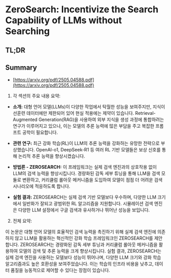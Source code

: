 # ZeroSearch: Incentivize the Search Capability of LLMs without Searching
## TL;DR
## Summary
- [https://arxiv.org/pdf/2505.04588.pdf](https://arxiv.org/pdf/2505.04588.pdf)

1. 각 섹션의 주요 내용 요약:

- **소개:** 대형 언어 모델(LLMs)이 다양한 작업에서 탁월한 성능을 보여주지만, 지식이 선훈련 데이터에만 제한되어 있어 현실 적용에는 제약이 있습니다. Retrieval-Augmented Generation(RAG)을 사용하여 외부 지식을 생성 과정에 통합하려는 연구가 이루어지고 있으나, 이는 모델의 추론 능력에 많은 부담을 주고 복잡한 프롬프트 공학이 필요합니다.

- **관련 연구:** 최근 강화 학습(RL)이 LLM의 추론 능력을 강화하는 유망한 전략으로 부상했습니다. OpenAI-o1, DeepSeek-R1 등 여러 RL 기반 모델들은 보상 신호를 통해 논리적 추론 능력을 향상시켰습니다.

- **방법론 - ZEROSEARCH:** 이 프레임워크는 실제 검색 엔진과의 상호작용 없이 LLM의 검색 능력을 향상시킵니다. 경량화된 감독 세부 튜닝을 통해 LLM을 검색 모듈로 변환하고, 커리큘럼 롤아웃 메커니즘을 도입하여 모델이 점점 더 어려운 검색 시나리오에 적응하도록 합니다.

- **실험 결과:** ZEROSEARCH는 실제 검색 기반 모델보다 우수하며, 다양한 LLM 크기에서 일반화가 잘되고 광범위한 RL 알고리즘을 지원합니다. 시뮬레이션 검색 엔진은 다양한 LLM 설정에서 구글 검색과 유사하거나 뛰어난 성능을 보입니다.

2. 전체 요약:

이 논문은 대형 언어 모델의 효율적인 검색 능력을 촉진하기 위해 실제 검색 엔진에 의존하지 않고 LLM을 활용하는 혁신적인 강화 학습 프레임워크인 ZEROSEARCH를 제안합니다. ZEROSEARCH는 경량화된 감독 세부 튜닝과 커리큘럼 롤아웃 메커니즘을 활용하여 모델의 검색 및 추론 능력을 크게 향상시킵니다. 실험 결과, ZEROSEARCH는 실제 검색 엔진을 사용하는 모델보다 성능이 뛰어나며, 다양한 LLM 크기와 강화 학습 알고리즘과도 높은 호환성을 보여주었습니다. 이는 학습의 인프라 비용을 낮추고, 데이터 품질을 능동적으로 제어할 수 있다는 장점이 있습니다.